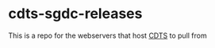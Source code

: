 # cdts-sgdc-releases
This is a repo for the webservers that host [CDTS](https://github.com/wet-boew/cdts-sgdc) to pull from
